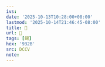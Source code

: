 ```yaml
---
ivs:
date: '2025-10-13T10:28:00+08:00'
lastmod: '2025-10-14T21:46:45-08:00'
title: 􂈔
url: 􂈔
tags: [錫]
hex: '932B'
src: DCCV
note:
---
```

